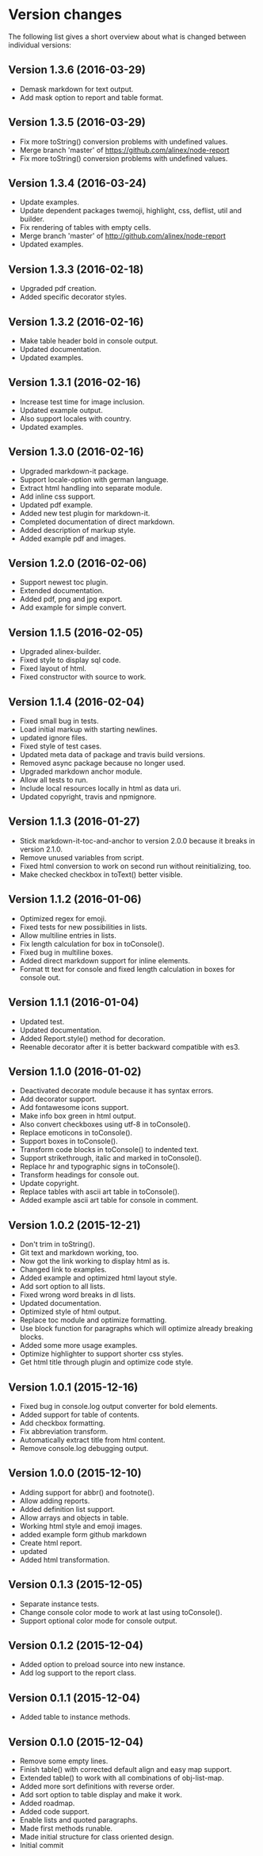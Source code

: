 Version changes
=================================================

The following list gives a short overview about what is changed between
individual versions:

Version 1.3.6 (2016-03-29)
-------------------------------------------------
- Demask markdown for text output.
- Add mask option to report and table format.

Version 1.3.5 (2016-03-29)
-------------------------------------------------
- Fix more toString() conversion problems with undefined values.
- Merge branch 'master' of https://github.com/alinex/node-report
- Fix more toString() conversion problems with undefined values.

Version 1.3.4 (2016-03-24)
-------------------------------------------------
- Update examples.
- Update dependent packages twemoji, highlight, css, deflist, util and builder.
- Fix rendering of tables with empty cells.
- Merge branch 'master' of http://github.com/alinex/node-report
- Updated examples.

Version 1.3.3 (2016-02-18)
-------------------------------------------------
- Upgraded pdf creation.
- Added specific decorator styles.

Version 1.3.2 (2016-02-16)
-------------------------------------------------
- Make table header bold in console output.
- Updated documentation.
- Updated examples.

Version 1.3.1 (2016-02-16)
-------------------------------------------------
- Increase test time for image inclusion.
- Updated example output.
- Also support locales with country.
- Updated examples.

Version 1.3.0 (2016-02-16)
-------------------------------------------------
- Upgraded markdown-it package.
- Support locale-option with german language.
- Extract html handling into separate module.
- Add inline css support.
- Updated pdf example.
- Added new test plugin for markdown-it.
- Completed documentation of direct markdown.
- Added description of markup style.
- Added example pdf and images.

Version 1.2.0 (2016-02-06)
-------------------------------------------------
- Support newest toc plugin.
- Extended documentation.
- Added pdf, png and jpg export.
- Add example for simple convert.

Version 1.1.5 (2016-02-05)
-------------------------------------------------
- Upgraded alinex-builder.
- Fixed style to display sql code.
- Fixed layout of html.
- Fixed constructor with source to work.

Version 1.1.4 (2016-02-04)
-------------------------------------------------
- Fixed small bug in tests.
- Load initial markup with starting newlines.
- updated ignore files.
- Fixed style of test cases.
- Updated meta data of package and travis build versions.
- Removed async package because no longer used.
- Upgraded markdown anchor module.
- Allow all tests to run.
- Include local resources locally in html as data uri.
- Updated copyright, travis and npmignore.

Version 1.1.3 (2016-01-27)
-------------------------------------------------
- Stick markdown-it-toc-and-anchor to version 2.0.0 because it breaks in version 2.1.0.
- Remove unused variables from script.
- Fixed html conversion to work on second run without reinitializing, too.
- Make checked checkbox in toText() better visible.

Version 1.1.2 (2016-01-06)
-------------------------------------------------
- Optimized regex for emoji.
- Fixed tests for new possibilities in lists.
- Allow multiline entries in lists.
- Fix length calculation for box in toConsole().
- Fixed bug in multiline boxes.
- Added direct markdown support for inline elements.
- Format tt text for console and fixed length calculation in boxes for console out.

Version 1.1.1 (2016-01-04)
-------------------------------------------------
- Updated test.
- Updated documentation.
- Added Report.style() method for decoration.
- Reenable decorator after it is better backward compatible with es3.

Version 1.1.0 (2016-01-02)
-------------------------------------------------
- Deactivated decorate module because it has syntax errors.
- Add decorator support.
- Add fontawesome icons support.
- Make info box green in html output.
- Also convert checkboxes using utf-8 in toConsole().
- Replace emoticons in toConsole().
- Support boxes in toConsole().
- Transform code blocks in toConsole() to indented text.
- Support strikethrough, italic and marked in toConsole().
- Replace hr and typographic signs in toConsole().
- Transform headings for console out.
- Update copyright.
- Replace tables with ascii art table in toConsole().
- Added example ascii art table for console in comment.

Version 1.0.2 (2015-12-21)
-------------------------------------------------
- Don't trim in toString().
- Git text and markdown working, too.
- Now got the link working to display html as is.
- Changed link to examples.
- Added example and optimized html layout style.
- Add sort option to all lists.
- Fixed wrong word breaks in dl lists.
- Updated documentation.
- Optimized style of html output.
- Replace toc module and optimize formatting.
- Use block function for paragraphs which will optimize already breaking blocks.
- Added some more usage examples.
- Optimize highlighter to support shorter css styles.
- Get html title through plugin and optimize code style.

Version 1.0.1 (2015-12-16)
-------------------------------------------------
- Fixed bug in console.log output converter for bold elements.
- Added support for table of contents.
- Add checkbox formatting.
- Fix abbreviation transform.
- Automatically extract title from html content.
- Remove console.log debugging output.

Version 1.0.0 (2015-12-10)
-------------------------------------------------
- Adding support for abbr() and footnote().
- Allow adding reports.
- Added definition list support.
- Allow arrays and objects in table.
- Working html style and emoji images.
- added example form github markdown
- Create html report.
- updated
- Added html transformation.

Version 0.1.3 (2015-12-05)
-------------------------------------------------
- Separate instance tests.
- Change console color mode to work at last using toConsole().
- Support optional color mode for console output.

Version 0.1.2 (2015-12-04)
-------------------------------------------------
- Added option to preload source into new instance.
- Add log support to the report class.

Version 0.1.1 (2015-12-04)
-------------------------------------------------
- Added table to instance methods.

Version 0.1.0 (2015-12-04)
-------------------------------------------------
- Remove some empty lines.
- Finish table() with corrected default align and easy map support.
- Extended table() to work with all combinations of obj-list-map.
- Added more sort definitions with reverse order.
- Add sort option to table display and make it work.
- Added roadmap.
- Added code support.
- Enable lists and quoted paragraphs.
- Made first methods runable.
- Made initial structure for class oriented design.
- Initial commit

